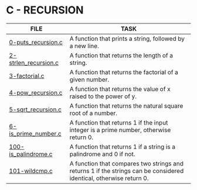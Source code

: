# C - RECURSION
| FILE | TASK |
| ---  | ---  |
|[0-puts_recursion.c]() | A function that prints a string, followed by a new line.|
|[2-strlen_recursion.c]() | A function that returns the length of a string.|
|[3-factorial.c]() | A function that returns the factorial of a given number.|
|[4-pow_recursion.c]() | A function that returns the value of x raised to the power of y.|
|[5-sqrt_recursion.c]() | A function that returns the natural square root of a number.|
|[6-is_prime_number.c]() | A function that returns 1 if the input integer is a prime number, otherwise return 0.|
|[100-is_palindrome.c]() | A function that returns 1 if a string is a palindrome and 0 if not.|
|[101-wildcmp.c]() | A function that compares two strings and returns 1 if the strings can be considered identical, otherwise return 0.|